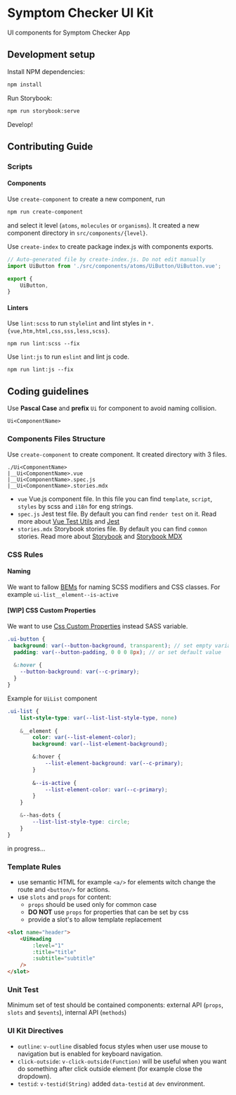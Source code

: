 # Symptom Checker UI Kit
UI components for Symptom Checker App
## Development setup

Install NPM dependencies:
``` bash
npm install
```
Run Storybook:
``` bash
npm run storybook:serve
```
Develop!
## Contributing Guide
### Scripts
#### Components
Use `create-component` to create a new component, run
``` bash
npm run create-component
```
and select it level (`atoms`, `molecules` or `organisms`). 
It created a new component directory in `src/components/{level}`.

Use `create-index` to create package index.js with components exports.
``` js
// Auto-generated file by create-index.js. Do not edit manually
import UiButton from './src/components/atoms/UiButton/UiButton.vue';

export {
    UiButton,
}
```
#### Linters
Use `lint:scss` to run `stylelint` and lint styles in `*.{vue,htm,html,css,sss,less,scss}`.
```
npm run lint:scss --fix
```

Use `lint:js` to run `eslint` and lint js code.
```
npm run lint:js --fix
```
## Coding guidelines
Use **Pascal Case** and **prefix** `Ui` for component to avoid naming collision.
```
Ui<ComponentName>
```
### Components Files Structure
Use `create-component` to create component. It created directory with 3 files.
```
./Ui<ComponentName>
|__Ui<ComponentName>.vue
|__Ui<ComponentName>.spec.js
|__Ui<ComponentName>.stories.mdx
```
- `vue` Vue.js component file. In this file you can find `template`, `script`, `styles` 
by scss and `i18n` for eng strings.
- `spec.js` Jest test file. By default you can find `render test` on it. Read more about 
[Vue Test Utils](https://vue-test-utils.vuejs.org/) and [Jest](https://jestjs.io/)
- `stories.mdx` Storybook stories file. By default you can find `common` stories. Read more about 
[Storybook](https://storybook.js.org/) and [Storybook MDX](https://storybook.js.org/docs/react/writing-docs/mdx)
### CSS Rules
#### Naming
We want to fallow [BEMs](http://getbem.com/introduction/) for naming SCSS modifiers and CSS classes.
For example `ui-list__element--is-active`
#### [WIP] CSS Custom Properties
We want to use [Css Custom Properties](https://developer.mozilla.org/en-US/docs/Web/CSS/--*) instead SASS variable.
``` scss
.ui-button {
  background: var(--button-background, transparent); // set empty variable
  padding: var(--button-padding, 0 0 0 8px); // or set default value
  
  &:hover {
    --button-background: var(--c-primary);
  }
}
```
Example for `UiList` component
``` scss
.ui-list {
    list-style-type: var(--list-list-style-type, none)
    
    &__element {
        color: var(--list-element-color);
        background: var(--list-element-background);

        &:hover {
            --list-element-background: var(--c-primary);
        }
        
        &--is-active {
            --list-element-color: var(--c-primary);
        }
    }

    &--has-dots {
        --list-list-style-type: circle;
    }
}
```
in progress...
### Template Rules
- use semantic HTML for example `<a/>` for elements witch change the route and `<button/>` for actions.
- use `slots` and `props` for content:
    - `props` should be used only for common case
    - **DO NOT** use `props` for properties that can be set by css
    - provide a slot's to allow template replacement
``` html
<slot name="header">
    <UiHeading 
        :level="1" 
        :title="title" 
        :subtitle="subtitle"
    />
</slot>
```
### Unit Test
Minimum set of test should be contained components: external API (`props`, `slots` and `$events`), internal API (`methods`)
### UI Kit Directives
- `outline`: `v-outline` disabled focus styles when user use mouse to navigation but is enabled for keyboard navigation.
- `click-outside`: `v-click-outside(Function)` will be useful when you want do something after click outside element (for example close the dropdown).
- `testid`: `v-testid(String)` added `data-testid` at `dev` environment.
